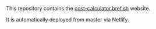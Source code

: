 This repository contains the [cost-calculator.bref.sh](https://cost-calculator.bref.sh/) website.

It is automatically deployed from master via Netlify.
